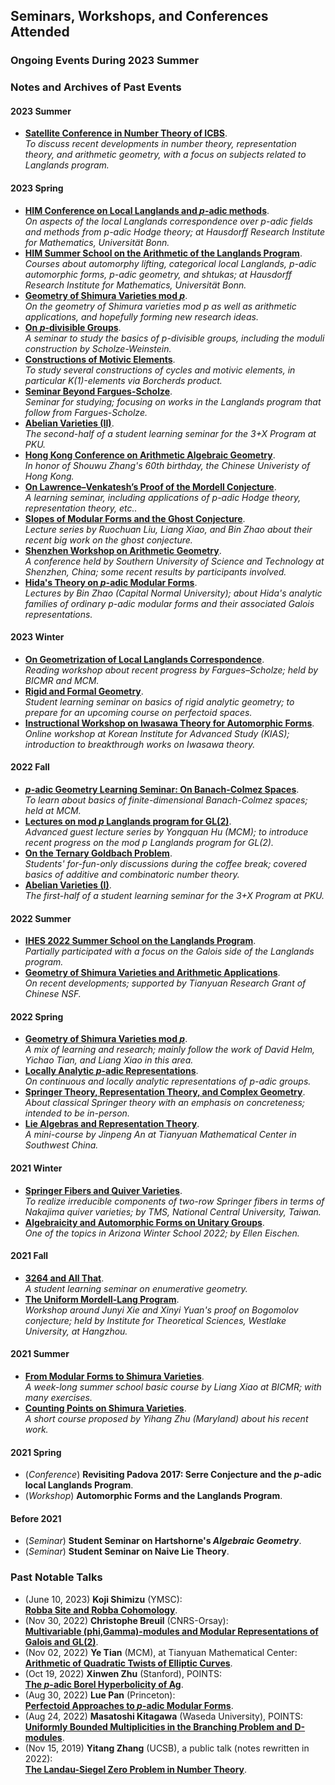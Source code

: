 ## Seminars, Workshops, and Conferences Attended

### Ongoing Events During 2023 Summer


### Notes and Archives of Past Events

#### 2023 Summer

- [**Satellite Conference in Number Theory of ICBS**](). <br/>
  _To discuss recent developments in number theory, representation theory, and arithmetic geometry, with a focus on subjects related to Langlands program._

#### 2023 Spring

- [**HIM Conference on Local Langlands and _p_-adic methods**](). <br/>
  _On aspects of the local Langlands correspondence over p-adic fields and methods from p-adic Hodge theory; at Hausdorff Research Institute for Mathematics, Universität Bonn._
- [**HIM Summer School on the Arithmetic of the Langlands Program**](). <br/>
  _Courses about automorphy lifting, categorical local Langlands, p-adic automorphic forms, p-adic geometry, and shtukas; at Hausdorff Research Institute for Mathematics, Universität Bonn._
- [**Geometry of Shimura Varieties mod _p_**](./geomShv23/geomShv23.md). <br/>
  _On the geometry of Shimura varieties mod p as well as arithmetic applications, and hopefully forming new research ideas._
- [**On _p_-divisible Groups**](./pdiv23/pdiv23.md). <br/>
  _A seminar to study the basics of p-divisible groups, including the moduli construction by Scholze-Weinstein._ 
- [**Constructions of Motivic Elements**](./motivic23/motivic23.md). <br/>
  _To study several constructions of cycles and motivic elements, in particular K(1)-elements via Borcherds product._
- [**Seminar Beyond Fargues-Scholze**](./FS23/FS23.md). <br/>
  _Seminar for studying; focusing on works in the Langlands program that follow from Fargues-Scholze._
- [**Abelian Varieties (II)**](./AV2/AV2.md). <br/>
 _The second-half of a student learning seminar for the 3+X Program at PKU._
- [**Hong Kong Conference on Arithmetic Algebraic Geometry**](./CUHK23/CUHK23.md). <br/>
 _In honor of Shouwu Zhang's 60th birthday, the Chinese Univeristy of Hong Kong._
- [**On Lawrence–Venkatesh’s Proof of the Mordell Conjecture**](./LV23/LV23.md). <br/>
 _A learning seminar, including applications of p-adic Hodge theory, representation theory, etc.._
- [**Slopes of Modular Forms and the Ghost Conjecture**](./ghost/ghost.md). <br/>
 _Lecture series by Ruochuan Liu, Liang Xiao, and Bin Zhao about their recent big work on the ghost conjecture._
- [**Shenzhen Workshop on Arithmetic Geometry**](./SUSTech2023/SUSTech2023.md). <br/>
 _A conference held by Southern University of Science and Technology at Shenzhen, China; some recent results by participants involved._
- [**Hida's Theory on _p_-adic Modular Forms**](./Hida23/Hida23.md). <br/>
 _Lectures by Bin Zhao (Capital Normal University); about Hida's analytic families of ordinary p-adic modular forms and their associated Galois representations._

#### 2023 Winter

- [**On Geometrization of Local Langlands Correspondence**](./geometrization/geometrization.md). <br/>
 _Reading workshop about recent progress by Fargues–Scholze; held by BICMR and MCM._
- [**Rigid and Formal Geometry**](./rigid/rigid.md). <br/>
 _Student learning seminar on basics of rigid analytic geometry; to prepare for an upcoming course on perfectoid spaces._
- [**Instructional Workshop on Iwasawa Theory for Automorphic Forms**](./Iwasawa2022/Iwasawa2022.md). <br/>
 _Online workshop at Korean Institute for Advanced Study (KIAS); introduction to breakthrough works on Iwasawa theory._

#### 2022 Fall

- [**_p_-adic Geometry Learning Seminar: On Banach-Colmez Spaces**](./padicBC/padicBC.md). <br/>
 _To learn about basics of finite-dimensional Banach-Colmez spaces; held at MCM._
- [**Lectures on mod _p_ Langlands program for GL(2)**](./ModpLL2022/ModpLL2022.md). <br/>
 _Advanced guest lecture series by Yongquan Hu (MCM); to introduce recent progress on the mod p Langlands program for GL(2)._
- [**On the Ternary Goldbach Problem**](./Goldbach/Goldbach.md). <br/>
 _Students' for-fun-only discussions during the coffee break; covered basics of additive and combinatoric number theory._
- [**Abelian Varieties (I)**](./AV/AV.md). <br/>
 _The first-half of a student learning seminar for the 3+X Program at PKU._


#### 2022 Summer

- [**IHES 2022 Summer School on the Langlands Program**](./IHES22/IHES22.md). <br/>
 _Partially participated with a focus on the Galois side of the Langlands program._
- [**Geometry of Shimura Varieties and Arithmetic Applications**](https://bicmr.pku.edu.cn/content/show/17-2759.html). <br/>
 _On recent developments; supported by Tianyuan Research Grant of Chinese NSF._



#### 2022 Spring

- [**Geometry of Shimura Varieties mod _p_**](./modpShv/modpShv.md). <br/>
 _A mix of learning and research; mainly follow the work of David Helm, Yichao Tian, and Liang Xiao in this area._
- [**Locally Analytic _p_-adic Representations**](./locanRep/locanRep.md). <br/>
 _On continuous and locally analytic representations of p-adic groups._
- [**Springer Theory, Representation Theory, and Complex Geometry**](./Springer/2022spring.md). <br/>
 _About classical Springer theory with an emphasis on concreteness; intended to be in-person._
- [**Lie Algebras and Representation Theory**](./genlie/lie2022.md). <br/>
 _A mini-course by Jinpeng An at Tianyuan Mathematical Center in Southwest China._

#### 2021 Winter
- [**Springer Fibers and Quiver Varieties**](./Springer/TMS-Springer.md). <br/>
 _To realize irreducible components of two-row Springer fibers in terms of Nakajima quiver varieties; by TMS, National Central University, Taiwan._
- [**Algebraicity and Automorphic Forms on Unitary Groups**](https://swc-math.github.io/aws/2022/index.html). <br/>
 _One of the topics in Arizona Winter School 2022; by Ellen Eischen._

#### 2021 Fall

- [**3264 and All That**](./3264/3264.md). <br/>
 _A student learning seminar on enumerative geometry._
- [**The Uniform Mordell-Lang Program**](./westlake2021/westlake2021.md). <br/>
 _Workshop around Junyi Xie and Xinyi Yuan's proof on Bogomolov conjecture; held by Institute for Theoretical Sciences, Westlake University, at Hangzhou._

#### 2021 Summer

- [**From Modular Forms to Shimura Varieties**](./Sh2021summer/Sh2021summer.md). <br/>
 _A week-long summer school basic course by Liang Xiao at BICMR; with many exercises._
- [**Counting Points on Shimura Varieties**](./Zhu2021summer/Zhu2021summer.md). <br/>
 _A short course proposed by Yihang Zhu (Maryland) about his recent work._

#### 2021 Spring

- (_Conference_) **Revisiting Padova 2017: Serre Conjecture and the _p_-adic local Langlands Program**.
- (_Workshop_) **Automorphic Forms and the Langlands Program**.

#### Before 2021

- (_Seminar_) **Student Seminar on Hartshorne's _Algebraic Geometry_**.
- (_Seminar_) **Student Seminar on Naive Lie Theory**.


### Past Notable Talks

- (June 10, 2023) **Koji Shimizu** (YMSC): <br/>
  [**Robba Site and Robba Cohomology**](./MiniTalks/Shimizu610.pdf).
- (Nov 30, 2022) **Christophe Breuil** (CNRS-Orsay): <br/>
  [**Multivariable (phi,Gamma)-modules and Modular Representations of Galois and GL(2)**](./MiniTalks/Breuil.md).
- (Nov 02, 2022) **Ye Tian** (MCM), at Tianyuan Mathematical Center: <br/>
  [**Arithmetic of Quadratic Twists of Elliptic Curves**](./MiniTalks/Tian1102.pdf).
- (Oct 19, 2022) **Xinwen Zhu** (Stanford), POINTS: <br/>
  [**The _p_-adic Borel Hyperbolicity of Ag**](./MiniTalks/Zhu1019.md).
- (Aug 30, 2022) **Lue Pan** (Princeton): <br/>
  [**Perfectoid Approaches to _p_-adic Modular Forms**](./MiniTalks/pAdicPerfectoid.md).
- (Aug 24, 2022) **Masatoshi Kitagawa** (Waseda University), POINTS: <br/>
  [**Uniformly Bounded Multiplicities in the Branching Problem and D-modules**](./MiniTalks/unibd.md).
- (Nov 15, 2019) **Yitang Zhang** (UCSB), a public talk (notes rewritten in 2022): <br/>
  [**The Landau-Siegel Zero Problem in Number Theory**](./miscellanea/Landau-Siegel.pdf). 
